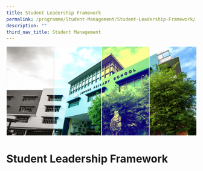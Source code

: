 ```yaml
---
title: Student Leadership Framework
permalink: /programme/Student-Management/Student-Leadership-Framework/
description: ""
third_nav_title: Student Management
---
```

![](/images/Banner.png)

Student Leadership Framework
============================